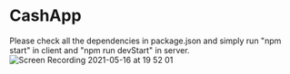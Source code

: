 # CashApp
Please check all the dependencies in package.json and simply run "npm start" in client and "npm run devStart" in server.
![Screen Recording 2021-05-16 at 19 52 01](https://user-images.githubusercontent.com/79869042/118409285-9adad080-b681-11eb-9294-9788778d82be.gif)
